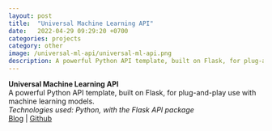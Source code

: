 ```yaml
---
layout: post
title:  "Universal Machine Learning API"
date:   2022-04-29 09:29:20 +0700
categories: projects
category: other
image: /universal-ml-api/universal-ml-api.png
description: A powerful Python API template, built on Flask, for plug-and-play use with machine learning models.
---
```


**Universal Machine Learning API** \
A powerful Python API template, built on Flask, for plug-and-play use with machine learning models. \
_Technologies used: Python, with the Flask API package_ \
[Blog](https://medium.com/technonerds/a-production-grade-machine-learning-api-using-flask-gunicorn-nginx-and-docker-part-1-49927238befb) | [Github](https://github.com/aditya10/flask-ml-api)